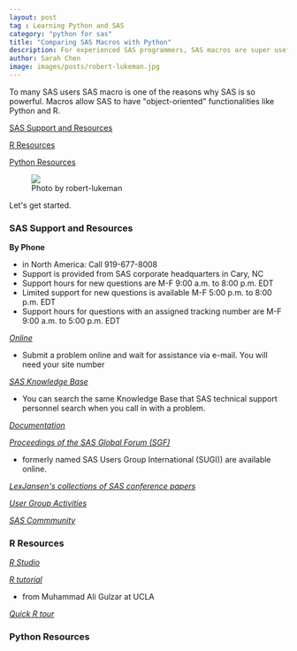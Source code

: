 ```yaml
---
layout: post
tag : Learning Python and SAS
category: "python for sas"
title: "Comparing SAS Macros with Python"
description: For experienced SAS programmers, SAS macros are super useful and essential tools.  Python code has many similarities to SAS macros.  For Python users, the post gives glimpes of SAS macros via Python code. 
author: Sarah Chen
image: images/posts/robert-lukeman.jpg
---
```


To many SAS users SAS macro is one of the reasons why SAS is so powerful.  Macros allow SAS to have "object-oriented" functionalities like Python and R.  

[SAS Support and Resources](#Comparing-Dates)

[R Resources](#R)

[Python Resources](#Python)

<figure>
  <img src="{{ "/images/posts/robert-lukeman.jpg" | relative_url }}">
  <figcaption>Photo by robert-lukeman</figcaption>
</figure>
Let's get started. 



<h3 id="Comparing-Dates">SAS Support and Resources</h3>

**By Phone** 
 - in North America: Call 919-677-8008 
 - Support is provided from SAS corporate headquarters in Cary, NC
 - Support hours for new questions are M-F 9:00 a.m. to 8:00 p.m. EDT
 - Limited support for new questions is available M-F 5:00 p.m. to 8:00 p.m.
  EDT
 - Support hours for questions with an assigned tracking number are M-F 9:00 a.m. to 5:00 p.m. EDT

[*Online*](http://support.sas.com/)
 - Submit a problem online and wait for assistance via e-mail. You will need your site number

[*SAS Knowledge Base*](http://support.sas.com/resources/)
 - You can search the same Knowledge Base that SAS technical support personnel search when you call in with a problem.

[*Documentation*](http://support.sas.com/documentation/index.html)

[*Proceedings of the SAS Global Forum (SGF)*](http://support.sas.com/events/sasglobalforum/previous/online.html)
 - formerly named SAS Users Group International (SUGI)) are available online.

[*LexJansen's collections of SAS conference papers*](http://www.lexjansen.com/)

[*User Group Activities*](http://support.sas.com/sasusersupport/usergroups/us.html#s1=1) 


[*SAS Commmunity*](http://www.sascommunity.org/wiki/Main_Page)


<h3 id="R">R Resources</h3>


[*R Studio*](https://dss.princeton.edu/training/RStudio101.pdf)

[*R tutorial*](http://web.cs.ucla.edu/~gulzar/rstudio/basic-tutorial.html)
 - from Muhammad Ali Gulzar at UCLA

[*Quick R tour*](https://www.statmethods.net/)

<h3 id="Python">Python Resources</h3>
